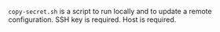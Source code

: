 `copy-secret.sh` is a script to run locally and to update a remote configuration.
SSH key is required. Host is required.
